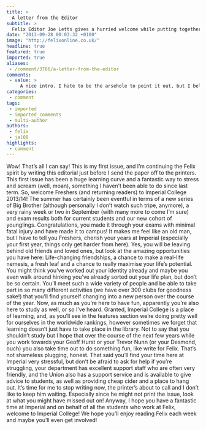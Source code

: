 ```yaml
---
title: >
  A letter from the Editor
subtitle: >
  Felix Editor Joe Letts gives a hurried welcome while putting together the Freshers' issue...
date: "2013-09-28 00:03:32 +0100"
image: "http://felixonline.co.uk/"
headline: true
featured: true
imported: true
aliases:
 - /comment/3766/a-letter-from-the-editor
comments:
 - value: >
     A nice intro. I hate to be the arsehole to point it out, but I believe it's an Attila the Hun, not a Trevor Nunn.
categories:
 - comment
tags:
 - imported
 - imported_comments
 - multi-author
authors:
 - felix
 - jal08
highlights:
 - comment
---
```


Wow! That’s all I can say! This is my first issue, and I’m continuing the Felix spirit by writing this editorial just before I send the paper off to the printers.
 This first issue has been a huge learning curve and a fantastic way to stress and scream (well, moan), something I haven’t been able to do since last term.
 So, welcome Freshers (and returning readers) to Imperial College 2013/14! The summer has certainly been eventful in terms of a new series of Big Brother (although personally I don’t watch such tripe, anymore), a very rainy week or two in September (with many more to come I’m sure) and exam results both for current students and our new cohort of younglings. Congratulations, you made it through your exams with minimal fatal injury and have made it to campus! It makes me feel like an old man, but I have to tell you Freshers, cherish your years at Imperial (especially your first year, things only get harder from here). Yes, you will be leaving behind old friends and loved ones, but look at the amazing opportunities you have here: Life-changing friendships, a chance to make a real-life nemesis, a fresh leaf and a chance to really maximise your life’s potential. You might think you’ve worked out your identity already and maybe you even walk around hinking you’ve already sorted out your life plan, but don’t be so certain. You’ll meet such a wide variety of people and be able to take part in so many different activities (we have over 300 clubs for goodness sake!) that you’ll find yourself changing into a new person over the course of the year.
 Now, as much as you’re here to have fun, apparently you’re also here to study as well, or so I’ve heard. Granted, Imperial College is a place of learning, and, as you’ll see in the features section we’re doing pretty well for ourselves in the worldwide rankings, however sometimes we forget that learning doesn’t just have to take place in the library. Not to say that you shouldn’t study but I hope that over the course of the next few years while you work towards your Geoff Hurst or your Trevor Nunn (or your Desmond, ouch) you also take time out to do something fun, like write for Felix. That’s not shameless plugging, honest.
 That said you’ll find your time here at Imperial very stressful, but don’t be afraid to ask for help if you’re struggling, your department has excellent support staff who are often very friendly, and the Union also has a support service and is available to give advice to students, as well as providing cheap cider and a place to hang out.
 It’s time for me to stop writing now, the printer’s about to call and I don’t like to keep him waiting. Especially since he might not print the issue, look at what you might have missed out on! Anyway, I hope you have a fantastic time at Imperial and on behalf of all the students who work at Felix, welcome to Imperial College! We hope you’ll enjoy reading Felix each week and maybe you’ll even get involved!
